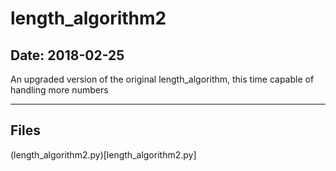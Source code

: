 # length_algorithm2

## Date: 2018-02-25

An upgraded version of the original length_algorithm, this time capable of handling more numbers

-----

## Files

(length_algorithm2.py)[length_algorithm2.py]